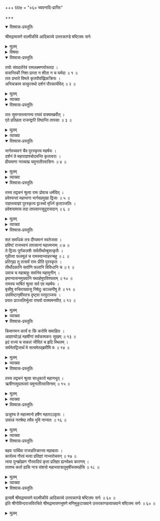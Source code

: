 +++
title = "०६० च्यवनादि-प्राप्तिः"

+++

<details open><summary>विश्वास-प्रस्तुतिः</summary>

श्रीमद्रामायणे वाल्मीकीये आदिकाव्ये उत्तरकाण्डे षष्टितमः सर्गः
</details>

<details><summary>मूलम्</summary>

श्रीमद्रामायणे वाल्मीकीये आदिकाव्ये उत्तरकाण्डे षष्टितमः सर्गः
</details>

<details><summary>विषयाः</summary>

कदाचन भद्रासनम् अलं-कुर्वाणे राम-भद्रे  
सुमन्त्रेण तं प्रति च्यवन-मुख-मुनि-गणस्य  
तद्-दिदृक्षया द्वार-देशावस्थान-निवेदनम् ॥ १ ॥  
रामेण स्व-चोदनया सुमन्त्र--प्रवेशितानां मुनीनां  
सत्कार-पूर्वकं तान् प्रति तत्-कार्य-करण-प्रतिज्ञान-पूर्वकं कार्य-प्रश्नः ॥ २ ॥  
मुनिभिस् तत्-प्रतिज्ञा-मात्रान् निज-कार्य-निष्पत्ति-निर्धारणेन हर्षाद् राम-प्रशंसनम् ॥ ३ ॥
</details>

<details open><summary>विश्वास-प्रस्तुतिः</summary>

तयोः संवदतोरेवं रामलक्ष्मणयोस्तदा ।  
वासन्तिकी निशा प्राप्ता न शीता न च घर्मदा ॥ १ ॥  
ततः प्रभाते विमले कृतपौर्वाह्णिकक्रियः ।  
अभिचक्राम काकुत्स्थो दर्शनं पौरकार्यवित् ॥ २ ॥
</details>

<details><summary>मूलम्</summary>

तयोः संवदतोरेवं रामलक्ष्मणयोस्तदा ।  
वासन्तिकी निशा प्राप्ता न शीता न च घर्मदा ॥ १ ॥  
ततः प्रभाते विमले कृतपौर्वाह्णिकक्रियः ।  
अभिचक्राम काकुत्स्थो दर्शनं पौरकार्यवित् ॥ २ ॥
</details>

<details><summary>व्याख्या</summary>

तयोरित्यादि ॥ वासन्तिकी वसन्ते भवा । एवं । प्रतिदिवसं संवदतोर्धर्मसंवादं कुर्वतोः । तत्पूर्वं प्रजारक्षणं कुर्वतोरिति शेषः । वासन्तिकी निशा प्राप्तेति । कालान्तर इति शेषः । एतेन वसन्ते समानीता देवी पुनर्वसन्ते त्यक्तेति सूचयति । इदं च कालवचनमृषिकार्योचितत्वप्रदर्शनार्थम् ॥ १-२ ॥
</details>

<details open><summary>विश्वास-प्रस्तुतिः</summary>

ततः सुमन्त्रस्त्वागम्य राघवं वाक्यमब्रवीत् ।  
एते प्रतिहता राजन्द्वारि तिष्ठन्ति तापसाः ॥ ३ ॥
</details>

<details><summary>मूलम्</summary>

ततः सुमन्त्रस्त्वागम्य राघवं वाक्यमब्रवीत् ।  
एते प्रतिहता राजन्द्वारि तिष्ठन्ति तापसाः ॥ ३ ॥
</details>

<details><summary>व्याख्या</summary>

द्वारि प्रतिहताः निरुद्धा इत्यर्थः ॥ ३ ॥
</details>

<details open><summary>विश्वास-प्रस्तुतिः</summary>

भार्गवच्यवनं चैव पुरस्कृत्य महर्षयः ।  
दर्शनं ते महाराज्ञश्चोदयन्ति कृतत्वराः ।  
प्रीयमाणा नरव्याघ्र यमुनातीरवासिनः ॥ ४ ॥
</details>

<details><summary>मूलम्</summary>

भार्गवच्यवनं चैव पुरस्कृत्य महर्षयः ।  
दर्शनं ते महाराज्ञश्चोदयन्ति कृतत्वराः ।  
प्रीयमाणा नरव्याघ्र यमुनातीरवासिनः ॥ ४ ॥
</details>

<details><summary>व्याख्या</summary>

भृगोर्गोत्रापत्यं भार्गवः स चासौ च्यवनश्च तं । महाराज्ञः महाराजस्य । दर्शनं प्रति अस्मदादीन चोदयन्ति प्रेरयन्ति । महाराज्ञश्चोदयन्तीति च पाठः ॥ ४ ॥
</details>

<details open><summary>विश्वास-प्रस्तुतिः</summary>

तस्य तद्वचनं श्रुत्वा रामः प्रोवाच धर्मवित् ।  
प्रवेश्यन्तां महाभागा भार्गवप्रमुखा द्विजाः ॥ ५ ॥  
राज्ञस्त्वाज्ञां पुरस्कृत्य द्वाःस्थो मृर्ध्नि कृताञ्जलिः ।  
प्रवेशयामास तदा तापसान्त्सुदुरासदान् ॥ ६ ॥
</details>

<details><summary>मूलम्</summary>

तस्य तद्वचनं श्रुत्वा रामः प्रोवाच धर्मवित् ।  
प्रवेश्यन्तां महाभागा भार्गवप्रमुखा द्विजाः ॥ ५ ॥  
राज्ञस्त्वाज्ञां पुरस्कृत्य द्वाःस्थो मृर्ध्नि कृताञ्जलिः ।  
प्रवेशयामास तदा तापसान्त्सुदुरासदान् ॥ ६ ॥
</details>

<details><summary>व्याख्या</summary>

भार्गवप्रमुखाः च्यवनप्रमुखाः ॥ ५-६ ॥
</details>

<details open><summary>विश्वास-प्रस्तुतिः</summary>

शतं समधिकं तत्र दीप्यमानं स्वतेजसा ।  
प्रविष्टं राजभवनं तापसानां महात्मनाम् ॥ ७ ॥  
ते द्विजाः पूर्णकलशैः सर्वतीर्थाम्बुसत्कृतैः ।  
गृहीत्वा फलमूलं च रामस्याभ्याहरन्बहु ॥ ८ ॥  
प्रतिगृह्य तु तत्सर्वं रामः प्रीति पुरस्कृतः ।  
तीर्थोदकानि सर्वाणि फलानि विविधानि च ॥ ९ ॥  
उवाच च महाबाहुः सर्वानेव महामुनीन् ।  
इमान्यासनमुख्यानि यथार्हमुपविश्यताम् ॥ १० ॥  
रामस्य भाषितं श्रुत्वा सर्व एव महर्षयः ।  
बृसीषु रुचिराख्यासु निषेदुः काञ्चनीषु ते ॥ ११ ॥  
उपविष्टानृषींस्तत्र दृष्ट्वा परपुरञ्जयः ।  
प्रयतः प्राञ्जलिर्भूत्वा राघवो वाक्यमनवीत् ॥ १२ ॥
</details>

<details><summary>मूलम्</summary>

शतं समधिकं तत्र दीप्यमानं स्वतेजसा ।  
प्रविष्टं राजभवनं तापसानां महात्मनाम् ॥ ७ ॥  
ते द्विजाः पूर्णकलशैः सर्वतीर्थाम्बुसत्कृतैः ।  
गृहीत्वा फलमूलं च रामस्याभ्याहरन्बहु ॥ ८ ॥  
प्रतिगृह्य तु तत्सर्वं रामः प्रीति पुरस्कृतः ।  
तीर्थोदकानि सर्वाणि फलानि विविधानि च ॥ ९ ॥  
उवाच च महाबाहुः सर्वानेव महामुनीन् ।  
इमान्यासनमुख्यानि यथार्हमुपविश्यताम् ॥ १० ॥  
रामस्य भाषितं श्रुत्वा सर्व एव महर्षयः ।  
बृसीषु रुचिराख्यासु निषेदुः काञ्चनीषु ते ॥ ११ ॥  
उपविष्टानृषींस्तत्र दृष्ट्वा परपुरञ्जयः ।  
प्रयतः प्राञ्जलिर्भूत्वा राघवो वाक्यमनवीत् ॥ १२ ॥
</details>

<details><summary>व्याख्या</summary>

समधिकं अधिकसहितम् ॥ ७-१२ ॥
</details>

<details open><summary>विश्वास-प्रस्तुतिः</summary>

किमागमन कार्यं वः किं करोमि समाहितः ।  
आज्ञाप्योऽहं महर्षीणां सर्वकामकरः सुखम् ॥ १३ ॥  
इदं राज्यं च सकलं जीवितं च हृदि स्थितम् ।  
सर्वमेतद्विजार्थं मे सत्यमेतद्ब्रवीमि वः ॥ १४ ॥
</details>

<details><summary>मूलम्</summary>

किमागमन कार्यं वः किं करोमि समाहितः ।  
आज्ञाप्योऽहं महर्षीणां सर्वकामकरः सुखम् ॥ १३ ॥  
इदं राज्यं च सकलं जीवितं च हृदि स्थितम् ।  
सर्वमेतद्विजार्थं मे सत्यमेतद्ब्रवीमि वः ॥ १४ ॥
</details>

<details><summary>व्याख्या</summary>

किं करोमि किं कुर्यां । सर्वकामकरः सर्वाभीष्टसाधकः ॥ १३-१४ ॥
</details>

<details open><summary>विश्वास-प्रस्तुतिः</summary>

तस्य तद्वचनं श्रुत्वा साधुकारो महानभूत् ।  
ऋषीणामुग्रतपसां यमुनातीरवासिनाम् ॥ १५ ॥
</details>

<details><summary>मूलम्</summary>

तस्य तद्वचनं श्रुत्वा साधुकारो महानभूत् ।  
ऋषीणामुग्रतपसां यमुनातीरवासिनाम् ॥ १५ ॥
</details>

<details><summary>व्याख्या</summary>

साधुकारः साधु साध्विति संभाषणम् ॥ १५
</details>

<details open><summary>विश्वास-प्रस्तुतिः</summary>

ऊचुश्च ते महात्मानो हर्षेण महताऽऽवृताः ।  
उपपन्नं नरश्रेष्ठ तवैव भुवि नान्यतः ॥ १६ ॥
</details>

<details><summary>मूलम्</summary>

ऊचुश्च ते महात्मानो हर्षेण महताऽऽवृताः ।  
उपपन्नं नरश्रेष्ठ तवैव भुवि नान्यतः ॥ १६ ॥
</details>

<details><summary>व्याख्या</summary>

॥ नान्यतः नान्यस्य ॥ १६ ॥
</details>

<details open><summary>विश्वास-प्रस्तुतिः</summary>

बहवः पार्थिवा राजन्नतिक्रान्ता महाबलाः ।  
कार्यस्य गौरवं मत्वा प्रतिज्ञां नाभ्यरोचयन् ॥ १७ ॥  
त्वया पुनर्ब्राह्मण गौरवादियं कृता प्रतिज्ञा ह्यनवेक्ष्य कारणम् ।  
ततश्च कर्ता ह्यसि नात्र संशयो महाभयात्रातुमृषींस्त्वमर्हसि ॥ १८ ॥
</details>

<details><summary>मूलम्</summary>

बहवः पार्थिवा राजन्नतिक्रान्ता महाबलाः ।  
कार्यस्य गौरवं मत्वा प्रतिज्ञां नाभ्यरोचयन् ॥ १७ ॥  
त्वया पुनर्ब्राह्मण गौरवादियं कृता प्रतिज्ञा ह्यनवेक्ष्य कारणम् ।  
ततश्च कर्ता ह्यसि नात्र संशयो महाभयात्रातुमृषींस्त्वमर्हसि ॥ १८ ॥
</details>

<details><summary>व्याख्या</summary>

कार्यस्य गौरवं मत्वा ततः पूर्वं करिष्यामीति प्रतिज्ञां नाभ्यरोचयन् न कुर्वन्ति । अशक्यनियोगापत्तिभयादिति शेषः ॥ १७-१८ ॥
</details>

<details open><summary>विश्वास-प्रस्तुतिः</summary>

इत्यार्षे श्रीमद्रामायणे वाल्मीकीये आदिकाव्ये उत्तरकाण्डे षष्टितमः सर्गः ॥ ६० ॥  
इति श्रीगोविन्दराजविरचिते श्रीमद्रामायणभूषणे मणिमुकुटाख्याने उत्तरकाण्डव्याख्याने षष्टितमः सर्गः ॥ ६० ॥
</details>

<details><summary>मूलम्</summary>

इत्यार्षे श्रीमद्रामायणे वाल्मीकीये आदिकाव्ये उत्तरकाण्डे षष्टितमः सर्गः ॥ ६० ॥  
इति श्रीगोविन्दराजविरचिते श्रीमद्रामायणभूषणे मणिमुकुटाख्याने उत्तरकाण्डव्याख्याने षष्टितमः सर्गः ॥ ६० ॥
</details>

